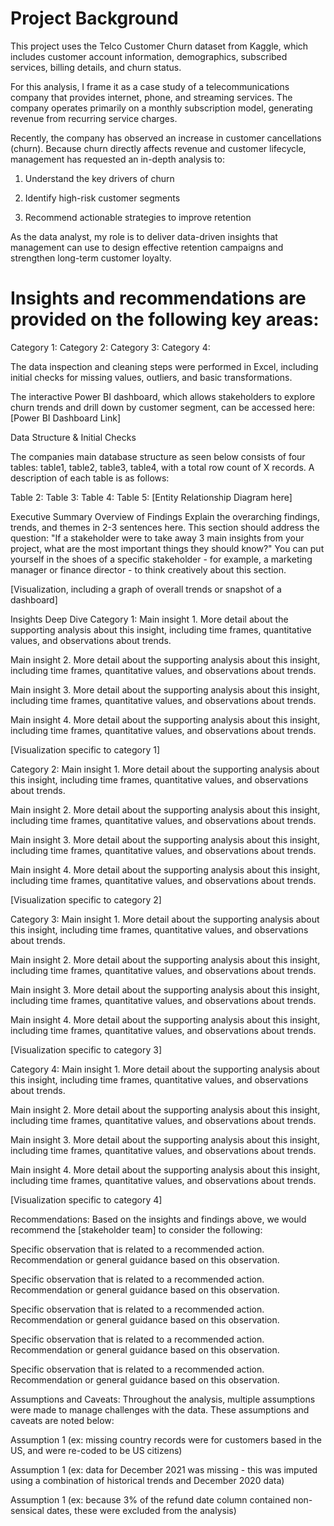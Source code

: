 # **Project Background**

This project uses the Telco Customer Churn dataset from Kaggle, which includes customer account information, demographics, subscribed services, billing details, and churn status.

For this analysis, I frame it as a case study of a telecommunications company that provides internet, phone, and streaming services. The company operates primarily on a monthly subscription model, generating revenue from recurring service charges.

Recently, the company has observed an increase in customer cancellations (churn). Because churn directly affects revenue and customer lifecycle, management has requested an in-depth analysis to:

  1. Understand the key drivers of churn

  2. Identify high-risk customer segments

  3. Recommend actionable strategies to improve retention

As the data analyst, my role is to deliver data-driven insights that management can use to design effective retention campaigns and strengthen long-term customer loyalty.

# **Insights and recommendations are provided on the following key areas:**

Category 1:
Category 2:
Category 3:
Category 4:

The data inspection and cleaning steps were performed in Excel, including initial checks for missing values, outliers, and basic transformations.

The interactive Power BI dashboard, which allows stakeholders to explore churn trends and drill down by customer segment, can be accessed here: [Power BI Dashboard Link]

Data Structure & Initial Checks

The companies main database structure as seen below consists of four tables: table1, table2, table3, table4, with a total row count of X records. A description of each table is as follows:

Table 2:
Table 3:
Table 4:
Table 5:
[Entity Relationship Diagram here]

Executive Summary
Overview of Findings
Explain the overarching findings, trends, and themes in 2-3 sentences here. This section should address the question: "If a stakeholder were to take away 3 main insights from your project, what are the most important things they should know?" You can put yourself in the shoes of a specific stakeholder - for example, a marketing manager or finance director - to think creatively about this section.

[Visualization, including a graph of overall trends or snapshot of a dashboard]

Insights Deep Dive
Category 1:
Main insight 1. More detail about the supporting analysis about this insight, including time frames, quantitative values, and observations about trends.

Main insight 2. More detail about the supporting analysis about this insight, including time frames, quantitative values, and observations about trends.

Main insight 3. More detail about the supporting analysis about this insight, including time frames, quantitative values, and observations about trends.

Main insight 4. More detail about the supporting analysis about this insight, including time frames, quantitative values, and observations about trends.

[Visualization specific to category 1]

Category 2:
Main insight 1. More detail about the supporting analysis about this insight, including time frames, quantitative values, and observations about trends.

Main insight 2. More detail about the supporting analysis about this insight, including time frames, quantitative values, and observations about trends.

Main insight 3. More detail about the supporting analysis about this insight, including time frames, quantitative values, and observations about trends.

Main insight 4. More detail about the supporting analysis about this insight, including time frames, quantitative values, and observations about trends.

[Visualization specific to category 2]

Category 3:
Main insight 1. More detail about the supporting analysis about this insight, including time frames, quantitative values, and observations about trends.

Main insight 2. More detail about the supporting analysis about this insight, including time frames, quantitative values, and observations about trends.

Main insight 3. More detail about the supporting analysis about this insight, including time frames, quantitative values, and observations about trends.

Main insight 4. More detail about the supporting analysis about this insight, including time frames, quantitative values, and observations about trends.

[Visualization specific to category 3]

Category 4:
Main insight 1. More detail about the supporting analysis about this insight, including time frames, quantitative values, and observations about trends.

Main insight 2. More detail about the supporting analysis about this insight, including time frames, quantitative values, and observations about trends.

Main insight 3. More detail about the supporting analysis about this insight, including time frames, quantitative values, and observations about trends.

Main insight 4. More detail about the supporting analysis about this insight, including time frames, quantitative values, and observations about trends.

[Visualization specific to category 4]

Recommendations:
Based on the insights and findings above, we would recommend the [stakeholder team] to consider the following:

Specific observation that is related to a recommended action. Recommendation or general guidance based on this observation.

Specific observation that is related to a recommended action. Recommendation or general guidance based on this observation.

Specific observation that is related to a recommended action. Recommendation or general guidance based on this observation.

Specific observation that is related to a recommended action. Recommendation or general guidance based on this observation.

Specific observation that is related to a recommended action. Recommendation or general guidance based on this observation.

Assumptions and Caveats:
Throughout the analysis, multiple assumptions were made to manage challenges with the data. These assumptions and caveats are noted below:

Assumption 1 (ex: missing country records were for customers based in the US, and were re-coded to be US citizens)

Assumption 1 (ex: data for December 2021 was missing - this was imputed using a combination of historical trends and December 2020 data)

Assumption 1 (ex: because 3% of the refund date column contained non-sensical dates, these were excluded from the analysis)
